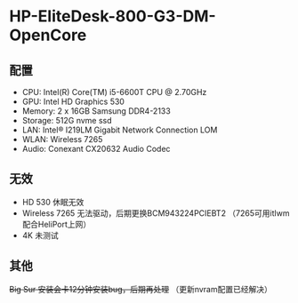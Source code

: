 # HP-EliteDesk-800-G3-DM-OpenCore

## 配置

- CPU: Intel(R) Core(TM) i5-6600T CPU @ 2.70GHz
- GPU: Intel HD Graphics 530
- Memory: 2 x 16GB Samsung DDR4-2133
- Storage: 512G nvme ssd
- LAN: Intel® I219LM Gigabit Network Connection LOM
- WLAN: Wireless 7265
- Audio: Conexant CX20632 Audio Codec

## 无效

- HD  530 休眠无效
- Wireless 7265 无法驱动，后期更换BCM943224PCIEBT2 （7265可用itlwm配合HeliPort上网）
- 4K 未测试

## 其他

~~Big Sur 安装会卡12分钟安装bug，后期再处理~~ （更新nvram配置已经解决）

